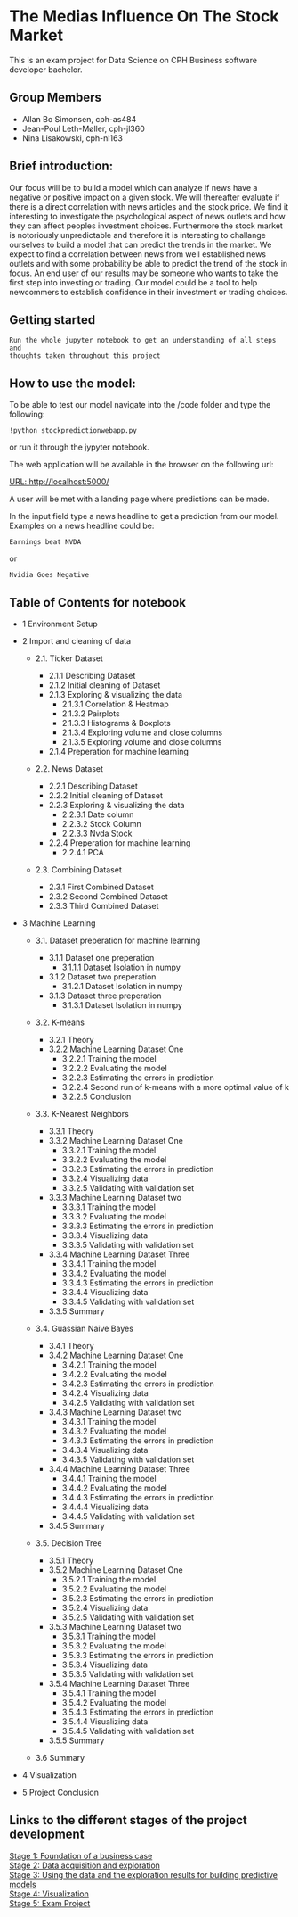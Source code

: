 # The Medias Influence On The Stock Market  

This is an exam project for Data Science on CPH Business software developer bachelor.

## Group Members

- Allan Bo Simonsen, cph-as484
- Jean-Poul Leth-Møller, cph-jl360
- Nina Lisakowski, cph-nl163

## Brief introduction:  
Our focus will be to build a model which can analyze if news have a negative or positive impact on a given stock. We will thereafter evaluate if there is a direct correlation with news articles and the stock price. We find it interesting to investigate the psychological aspect of news outlets and how they can affect peoples investment choices. Furthermore the stock market is notoriously unpredictable and therefore it is interesting to challange ourselves to build a model that can predict the trends in the market. We expect to find a correlation between news from well established news outlets and with some probability be able to predict the trend of the stock in focus. An end user of our results may be someone who wants to take the first step into investing or trading. Our model could be a tool to help newcommers to establish confidence in their investment or trading choices.  
 
## Getting started  
  
```shell
Run the whole jupyter notebook to get an understanding of all steps and  
thoughts taken throughout this project
```   
  
## How to use the model:  

To be able to test our model navigate into the /code folder and type the following: 
  
```shell
!python stockpredictionwebapp.py
```
    
or run it through the jypyter notebook.  
   
The web application will be available in the browser on the following url:  
  
[URL: http://localhost:5000/](http://localhost:5000/)  
    
A user will be met with a landing page where predictions can be made.  
    
In the input field type a news headline to get a prediction from our model. Examples on a news headline could be:  
  
```shell
Earnings beat NVDA
```  
  
or  
  
```shell
Nvidia Goes Negative
```  

## Table of Contents for notebook
* 1 Environment Setup
* 2 Import and cleaning of data

    * 2.1. Ticker Dataset
        * 2.1.1 Describing Dataset
        * 2.1.2 Initial cleaning of Dataset
        * 2.1.3 Exploring & visualizing the data
            * 2.1.3.1 Correlation & Heatmap
            * 2.1.3.2 Pairplots
            * 2.1.3.3 Histograms & Boxplots
            * 2.1.3.4 Exploring volume and close columns
            * 2.1.3.5 Exploring volume and close columns
        * 2.1.4 Preperation for machine learning
        
     * 2.2. News Dataset
        * 2.2.1 Describing Dataset
        * 2.2.2 Initial cleaning of Dataset
        * 2.2.3 Exploring & visualizing the data
            * 2.2.3.1 Date column
            * 2.2.3.2 Stock Column
            * 2.2.3.3 Nvda Stock
        * 2.2.4 Preperation for machine learning
            * 2.2.4.1 PCA
            
     * 2.3. Combining Dataset
         * 2.3.1 First Combined Dataset
         * 2.3.2 Second Combined Dataset
         * 2.3.3 Third Combined Dataset
         
* 3 Machine Learning

    * 3.1. Dataset preperation for machine learning
        * 3.1.1 Dataset one preperation
            * 3.1.1.1 Dataset Isolation in numpy
        * 3.1.2 Dataset two preperation
            * 3.1.2.1 Dataset Isolation in numpy
        * 3.1.3 Dataset three preperation
            * 3.1.3.1 Dataset Isolation in numpy
    
    * 3.2. K-means
        * 3.2.1 Theory
        * 3.2.2 Machine Learning Dataset One
            * 3.2.2.1 Training the model
            * 3.2.2.2 Evaluating the model
            * 3.2.2.3 Estimating the errors in prediction
            * 3.2.2.4 Second run of k-means with a more optimal value of k
            * 3.2.2.5 Conclusion
    
    * 3.3. K-Nearest Neighbors
        * 3.3.1 Theory
        * 3.3.2 Machine Learning Dataset One
            * 3.3.2.1 Training the model
            * 3.3.2.2 Evaluating the model
            * 3.3.2.3 Estimating the errors in prediction
            * 3.3.2.4 Visualizing data
            * 3.3.2.5 Validating with validation set
        * 3.3.3 Machine Learning Dataset two
            * 3.3.3.1 Training the model
            * 3.3.3.2 Evaluating the model
            * 3.3.3.3 Estimating the errors in prediction
            * 3.3.3.4 Visualizing data
            * 3.3.3.5 Validating with validation set
        * 3.3.4 Machine Learning Dataset Three
            * 3.3.4.1 Training the model
            * 3.3.4.2 Evaluating the model
            * 3.3.4.3 Estimating the errors in prediction
            * 3.3.4.4 Visualizing data
            * 3.3.4.5 Validating with validation set
        * 3.3.5 Summary

    * 3.4. Guassian Naive Bayes
        * 3.4.1 Theory
        * 3.4.2 Machine Learning Dataset One
            * 3.4.2.1 Training the model
            * 3.4.2.2 Evaluating the model
            * 3.4.2.3 Estimating the errors in prediction
            * 3.4.2.4 Visualizing data
            * 3.4.2.5 Validating with validation set
        * 3.4.3 Machine Learning Dataset two
            * 3.4.3.1 Training the model
            * 3.4.3.2 Evaluating the model
            * 3.4.3.3 Estimating the errors in prediction
            * 3.4.3.4 Visualizing data
            * 3.4.3.5 Validating with validation set
        * 3.4.4 Machine Learning Dataset Three
            * 3.4.4.1 Training the model
            * 3.4.4.2 Evaluating the model
            * 3.4.4.3 Estimating the errors in prediction
            * 3.4.4.4 Visualizing data
            * 3.4.4.5 Validating with validation set
        * 3.4.5 Summary
    * 3.5. Decision Tree
        * 3.5.1 Theory
        * 3.5.2 Machine Learning Dataset One
            * 3.5.2.1 Training the model
            * 3.5.2.2 Evaluating the model
            * 3.5.2.3 Estimating the errors in prediction
            * 3.5.2.4 Visualizing data
            * 3.5.2.5 Validating with validation set
        * 3.5.3 Machine Learning Dataset two
            * 3.5.3.1 Training the model
            * 3.5.3.2 Evaluating the model
            * 3.5.3.3 Estimating the errors in prediction
            * 3.5.3.4 Visualizing data
            * 3.5.3.5 Validating with validation set
        * 3.5.4 Machine Learning Dataset Three
            * 3.5.4.1 Training the model
            * 3.5.4.2 Evaluating the model
            * 3.5.4.3 Estimating the errors in prediction
            * 3.5.4.4 Visualizing data
            * 3.5.4.5 Validating with validation set
        * 3.5.5 Summary
    * 3.6 Summary

* 4 Visualization
* 5 Project Conclusion

## Links to the different stages of the project development
[Stage 1: Foundation of a business case](https://github.com/Jean-Poul/Data-Science-Exam-Project/blob/main/README-STAGE1.md)  
[Stage 2: Data acquisition and exploration](https://github.com/Jean-Poul/Data-Science-Exam-Project/blob/main/README-STAGE2.md)  
[Stage 3: Using the data and the exploration results for building predictive models](https://github.com/Jean-Poul/Data-Science-Exam-Project/blob/main/README-STAGE3.md)  
[Stage 4: Visualization](https://github.com/Jean-Poul/Data-Science-Exam-Project/blob/main/README-STAGE4.md)  
[Stage 5: Exam Project](https://github.com/Jean-Poul/Data-Science-Exam-Project/blob/main/README-STAGE5.md)